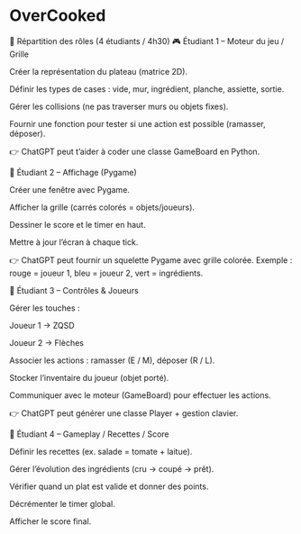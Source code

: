 # OverCooked

🚀 Répartition des rôles (4 étudiants / 4h30)
🎮 Étudiant 1 – Moteur du jeu / Grille

Créer la représentation du plateau (matrice 2D).

Définir les types de cases : vide, mur, ingrédient, planche, assiette, sortie.

Gérer les collisions (ne pas traverser murs ou objets fixes).

Fournir une fonction pour tester si une action est possible (ramasser, déposer).

👉 ChatGPT peut t’aider à coder une classe GameBoard en Python.

🎨 Étudiant 2 – Affichage (Pygame)

Créer une fenêtre avec Pygame.

Afficher la grille (carrés colorés = objets/joueurs).

Dessiner le score et le timer en haut.

Mettre à jour l’écran à chaque tick.

👉 ChatGPT peut fournir un squelette Pygame avec grille colorée.
Exemple : rouge = joueur 1, bleu = joueur 2, vert = ingrédients.

🎹 Étudiant 3 – Contrôles & Joueurs

Gérer les touches :

Joueur 1 → ZQSD

Joueur 2 → Flèches

Associer les actions : ramasser (E / M), déposer (R / L).

Stocker l’inventaire du joueur (objet porté).

Communiquer avec le moteur (GameBoard) pour effectuer les actions.

👉 ChatGPT peut générer une classe Player + gestion clavier.

🍅 Étudiant 4 – Gameplay / Recettes / Score

Définir les recettes (ex. salade = tomate + laitue).

Gérer l’évolution des ingrédients (cru → coupé → prêt).

Vérifier quand un plat est valide et donner des points.

Décrémenter le timer global.

Afficher le score final.

